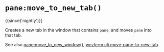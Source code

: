 # `pane:move_to_new_tab()`

{{since('nightly')}}

Creates a new tab in the window that contains `pane`, and moves `pane` into that tab.

See also [pane:move_to_new_window()](move_to_new_window.md),
[wezterm cli move-pane-to-new-tab](../../../cli/cli/move-pane-to-new-tab.md).
